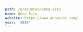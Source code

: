 ```yaml
---
path: /graduates/anna-situ
name: Anna Situ
website: https://www.annasitu.com/
year: '2019'
---
```

